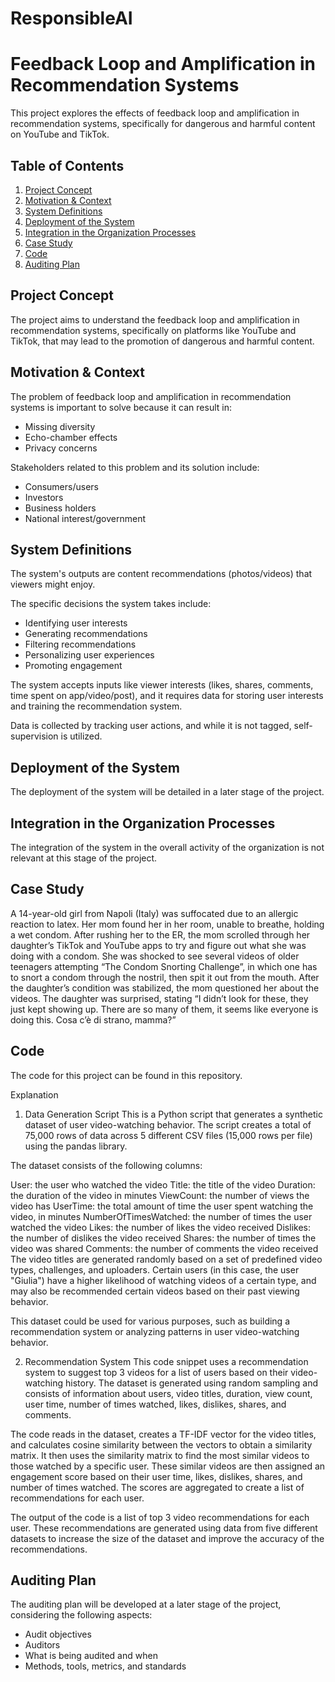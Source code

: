 # ResponsibleAI
# Feedback Loop and Amplification in Recommendation Systems

This project explores the effects of feedback loop and amplification in recommendation systems, specifically for dangerous and harmful content on YouTube and TikTok.

## Table of Contents

1. [Project Concept](#project-concept)
2. [Motivation & Context](#motivation--context)
3. [System Definitions](#system-definitions)
4. [Deployment of the System](#deployment-of-the-system)
5. [Integration in the Organization Processes](#integration-in-the-organization-processes)
6. [Case Study](#case-study)
7. [Code](#code)
8. [Auditing Plan](#auditing-plan)

## Project Concept

The project aims to understand the feedback loop and amplification in recommendation systems, specifically on platforms like YouTube and TikTok, that may lead to the promotion of dangerous and harmful content.

## Motivation & Context

The problem of feedback loop and amplification in recommendation systems is important to solve because it can result in:

- Missing diversity
- Echo-chamber effects
- Privacy concerns

Stakeholders related to this problem and its solution include:

- Consumers/users
- Investors
- Business holders
- National interest/government

## System Definitions

The system's outputs are content recommendations (photos/videos) that viewers might enjoy.

The specific decisions the system takes include:

- Identifying user interests
- Generating recommendations
- Filtering recommendations
- Personalizing user experiences
- Promoting engagement

The system accepts inputs like viewer interests (likes, shares, comments, time spent on app/video/post), and it requires data for storing user interests and training the recommendation system.

Data is collected by tracking user actions, and while it is not tagged, self-supervision is utilized.

## Deployment of the System

The deployment of the system will be detailed in a later stage of the project.

## Integration in the Organization Processes

The integration of the system in the overall activity of the organization is not relevant at this stage of the project.

## Case Study

A 14-year-old girl from Napoli (Italy) was suffocated due to an allergic reaction to latex. Her mom found her in her room, unable to breathe, holding a wet condom. After rushing her to the ER, the mom scrolled through her daughter’s TikTok and YouTube apps to try and figure out what she was doing with a condom. She was shocked to see several videos of older teenagers attempting “The Condom Snorting Challenge”, in which one has to snort a condom through the nostril, then spit it out from the mouth. After the daughter’s condition was stabilized, the mom questioned her about the videos. The daughter was surprised, stating “I didn’t look for these, they just kept showing up. There are so many of them, it seems like everyone is doing this. Cosa c’è di strano, mamma?”

## Code

The code for this project can be found in this repository.

Explanation 
1) Data Generation Script
This is a Python script that generates a synthetic dataset of user video-watching behavior. The script creates a total of 75,000 rows of data across 5 different CSV files (15,000 rows per file) using the pandas library.

The dataset consists of the following columns:

User: the user who watched the video
Title: the title of the video
Duration: the duration of the video in minutes
ViewCount: the number of views the video has
UserTime: the total amount of time the user spent watching the video, in minutes
NumberOfTimesWatched: the number of times the user watched the video
Likes: the number of likes the video received
Dislikes: the number of dislikes the video received
Shares: the number of times the video was shared
Comments: the number of comments the video received
The video titles are generated randomly based on a set of predefined video types, challenges, and uploaders. Certain users (in this case, the user "Giulia") have a higher likelihood of watching videos of a certain type, and may also be recommended certain videos based on their past viewing behavior.

This dataset could be used for various purposes, such as building a recommendation system or analyzing patterns in user video-watching behavior.

2) Recommendation System
This code snippet uses a recommendation system to suggest top 3 videos for a list of users based on their video-watching history. The dataset is generated using random sampling and consists of information about users, video titles, duration, view count, user time, number of times watched, likes, dislikes, shares, and comments.

The code reads in the dataset, creates a TF-IDF vector for the video titles, and calculates cosine similarity between the vectors to obtain a similarity matrix. It then uses the similarity matrix to find the most similar videos to those watched by a specific user. These similar videos are then assigned an engagement score based on their user time, likes, dislikes, shares, and number of times watched. The scores are aggregated to create a list of recommendations for each user.

The output of the code is a list of top 3 video recommendations for each user. These recommendations are generated using data from five different datasets to increase the size of the dataset and improve the accuracy of the recommendations.

## Auditing Plan

The auditing plan will be developed at a later stage of the project, considering the following aspects:

- Audit objectives
- Auditors
- What is being audited and when
- Methods, tools, metrics, and standards
